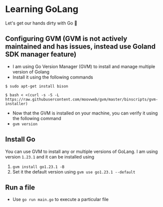 # Learning GoLang

Let's get our hands dirty with Go 🚀

## Configuring GVM (GVM is not actively maintained and has issues, instead use Goland SDK manager feature)

- I am using Go Version Manager (GVM) to install and manage multiple version of Golang
- Install it using the following commands
``` 
$ sudo apt-get install bison

$ bash < <(curl -s -S -L https://raw.githubusercontent.com/moovweb/gvm/master/binscripts/gvm-installer)
```
- Now that the GVM is installed on your machine, you can verify it using the following command
- `gvm version`

## Install Go

You can use GVM to install any or multiple versions of GoLang. I am using version `1.23.1` and it can be installed using

1. `gvm install go1.23.1 -B`
2. Set it the default version using `gvm use go1.23.1 --default`


## Run a file
- Use `go run main.go` to execute a particular file
